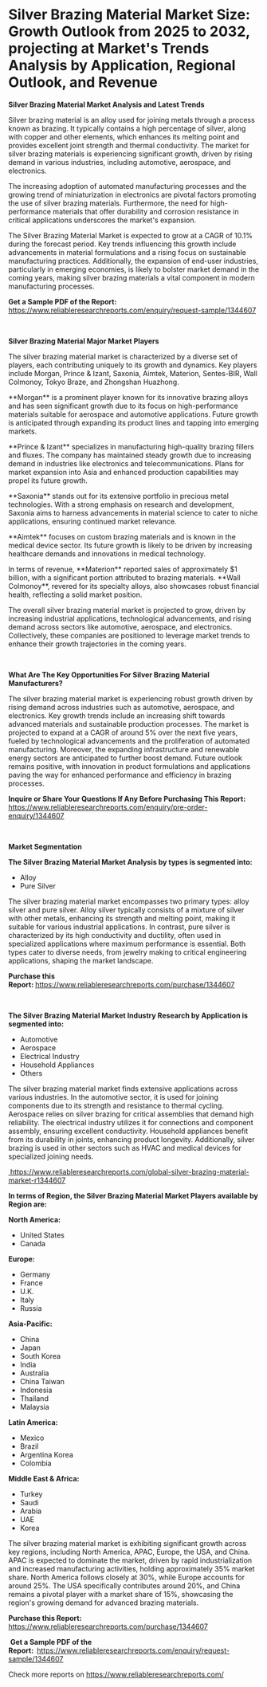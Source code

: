 <p><h1>Silver Brazing Material Market Size: Growth Outlook from 2025 to 2032, projecting at Market's Trends Analysis by Application, Regional Outlook, and Revenue</h1></p><p><strong>Silver Brazing Material Market Analysis and Latest Trends</strong></p>
<p><p>Silver brazing material is an alloy used for joining metals through a process known as brazing. It typically contains a high percentage of silver, along with copper and other elements, which enhances its melting point and provides excellent joint strength and thermal conductivity. The market for silver brazing materials is experiencing significant growth, driven by rising demand in various industries, including automotive, aerospace, and electronics. </p><p>The increasing adoption of automated manufacturing processes and the growing trend of miniaturization in electronics are pivotal factors promoting the use of silver brazing materials. Furthermore, the need for high-performance materials that offer durability and corrosion resistance in critical applications underscores the market's expansion. </p><p>The Silver Brazing Material Market is expected to grow at a CAGR of 10.1% during the forecast period. Key trends influencing this growth include advancements in material formulations and a rising focus on sustainable manufacturing practices. Additionally, the expansion of end-user industries, particularly in emerging economies, is likely to bolster market demand in the coming years, making silver brazing materials a vital component in modern manufacturing processes.</p></p>
<p><strong>Get a Sample PDF of the Report:&nbsp;</strong> <a href="https://www.reliableresearchreports.com/enquiry/request-sample/1344607?utm_campaign=2487&utm_medium=2&utm_source=Github&utm_content=ia&utm_term=24032025&utm_id=silver-brazing-material">https://www.reliableresearchreports.com/enquiry/request-sample/1344607</a></p>
<p>&nbsp;</p>
<p><strong>Silver Brazing Material Major Market Players</strong></p>
<p><p>The silver brazing material market is characterized by a diverse set of players, each contributing uniquely to its growth and dynamics. Key players include Morgan, Prince & Izant, Saxonia, Aimtek, Materion, Sentes-BIR, Wall Colmonoy, Tokyo Braze, and Zhongshan Huazhong.</p><p>**Morgan** is a prominent player known for its innovative brazing alloys and has seen significant growth due to its focus on high-performance materials suitable for aerospace and automotive applications. Future growth is anticipated through expanding its product lines and tapping into emerging markets.</p><p>**Prince & Izant** specializes in manufacturing high-quality brazing fillers and fluxes. The company has maintained steady growth due to increasing demand in industries like electronics and telecommunications. Plans for market expansion into Asia and enhanced production capabilities may propel its future growth.</p><p>**Saxonia** stands out for its extensive portfolio in precious metal technologies. With a strong emphasis on research and development, Saxonia aims to harness advancements in material science to cater to niche applications, ensuring continued market relevance.</p><p>**Aimtek** focuses on custom brazing materials and is known in the medical device sector. Its future growth is likely to be driven by increasing healthcare demands and innovations in medical technology.</p><p>In terms of revenue, **Materion** reported sales of approximately $1 billion, with a significant portion attributed to brazing materials. **Wall Colmonoy**, revered for its specialty alloys, also showcases robust financial health, reflecting a solid market position.</p><p>The overall silver brazing material market is projected to grow, driven by increasing industrial applications, technological advancements, and rising demand across sectors like automotive, aerospace, and electronics. Collectively, these companies are positioned to leverage market trends to enhance their growth trajectories in the coming years.</p></p>
<p>&nbsp;</p>
<p><strong>What Are The Key Opportunities For Silver Brazing Material Manufacturers?</strong></p>
<p><p>The silver brazing material market is experiencing robust growth driven by rising demand across industries such as automotive, aerospace, and electronics. Key growth trends include an increasing shift towards advanced materials and sustainable production processes. The market is projected to expand at a CAGR of around 5% over the next five years, fueled by technological advancements and the proliferation of automated manufacturing. Moreover, the expanding infrastructure and renewable energy sectors are anticipated to further boost demand. Future outlook remains positive, with innovation in product formulations and applications paving the way for enhanced performance and efficiency in brazing processes.</p></p>
<p><strong>Inquire or Share Your Questions If Any Before Purchasing This Report:</strong> <a href="https://www.reliableresearchreports.com/enquiry/pre-order-enquiry/1344607?utm_campaign=2487&utm_medium=2&utm_source=Github&utm_content=ia&utm_term=24032025&utm_id=silver-brazing-material">https://www.reliableresearchreports.com/enquiry/pre-order-enquiry/1344607</a></p>
<p>&nbsp;</p>
<p><strong>Market Segmentation</strong></p>
<p><strong>The Silver Brazing Material Market Analysis by types is segmented into:</strong></p>
<p><ul><li>Alloy</li><li>Pure Silver</li></ul></p>
<p><p>The silver brazing material market encompasses two primary types: alloy silver and pure silver. Alloy silver typically consists of a mixture of silver with other metals, enhancing its strength and melting point, making it suitable for various industrial applications. In contrast, pure silver is characterized by its high conductivity and ductility, often used in specialized applications where maximum performance is essential. Both types cater to diverse needs, from jewelry making to critical engineering applications, shaping the market landscape.</p></p>
<p><strong>Purchase this Report:&nbsp;</strong><a href="https://www.reliableresearchreports.com/purchase/1344607?utm_campaign=2487&utm_medium=2&utm_source=Github&utm_content=ia&utm_term=24032025&utm_id=silver-brazing-material">https://www.reliableresearchreports.com/purchase/1344607</a></p>
<p>&nbsp;</p>
<p><strong>The Silver Brazing Material Market Industry Research by Application is segmented into:</strong></p>
<p><ul><li>Automotive</li><li>Aerospace</li><li>Electrical Industry</li><li>Household Appliances</li><li>Others</li></ul></p>
<p><p>The silver brazing material market finds extensive applications across various industries. In the automotive sector, it is used for joining components due to its strength and resistance to thermal cycling. Aerospace relies on silver brazing for critical assemblies that demand high reliability. The electrical industry utilizes it for connections and component assembly, ensuring excellent conductivity. Household appliances benefit from its durability in joints, enhancing product longevity. Additionally, silver brazing is used in other sectors such as HVAC and medical devices for specialized joining needs.</p></p>
<p><a href="https://www.reliableresearchreports.com/global-silver-brazing-material-market-r1344607?utm_campaign=2487&utm_medium=2&utm_source=Github&utm_content=ia&utm_term=24032025&utm_id=silver-brazing-material">&nbsp;https://www.reliableresearchreports.com/global-silver-brazing-material-market-r1344607</a></p>
<p><strong>In terms of Region, the Silver Brazing Material Market Players available by Region are:</strong></p>
<p>
    <p> <strong> North America: </strong>
        <ul>
            <li>United States</li>
            <li>Canada</li>
        </ul>
        </p> 
    <p> <strong> Europe: </strong>
        <ul>
            <li>Germany</li>
            <li>France</li>
            <li>U.K.</li>
            <li>Italy</li>
            <li>Russia</li>
        </ul>
        </p> 
    <p> <strong> Asia-Pacific: </strong>
        <ul>
            <li>China</li>
            <li>Japan</li>
            <li>South Korea</li>
            <li>India</li>
            <li>Australia</li>
            <li>China Taiwan</li>
            <li>Indonesia</li>
            <li>Thailand</li>
            <li>Malaysia</li>
        </ul>
        </p> 
    <p> <strong> Latin America: </strong>
        <ul>
            <li>Mexico</li>
            <li>Brazil</li>
            <li>Argentina Korea</li>
            <li>Colombia</li>
        </ul>
        </p> 
    <p> <strong> Middle East & Africa: </strong>
        <ul>
            <li>Turkey</li>
            <li>Saudi</li>
            <li>Arabia</li>
            <li>UAE</li>
            <li>Korea</li>
        </ul>
    </p>
    </p>
<p><p>The silver brazing material market is exhibiting significant growth across key regions, including North America, APAC, Europe, the USA, and China. APAC is expected to dominate the market, driven by rapid industrialization and increased manufacturing activities, holding approximately 35% market share. North America follows closely at 30%, while Europe accounts for around 25%. The USA specifically contributes around 20%, and China remains a pivotal player with a market share of 15%, showcasing the region's growing demand for advanced brazing materials.</p></p>
<p><strong>Purchase this Report: </strong><a href="https://www.reliableresearchreports.com/purchase/1344607?utm_campaign=2487&utm_medium=2&utm_source=Github&utm_content=ia&utm_term=24032025&utm_id=silver-brazing-material">https://www.reliableresearchreports.com/purchase/1344607</a></p>
<p>&nbsp;<strong>Get a Sample PDF of the Report:&nbsp;&nbsp;</strong><a href="https://www.reliableresearchreports.com/enquiry/request-sample/1344607?utm_campaign=2487&utm_medium=2&utm_source=Github&utm_content=ia&utm_term=24032025&utm_id=silver-brazing-material">https://www.reliableresearchreports.com/enquiry/request-sample/1344607</a></p>
<p><strong></strong></p>
<p>Check more reports on <a href="https://www.reliableresearchreports.com/?utm_campaign=2487&utm_medium=2&utm_source=Github&utm_content=ia&utm_term=24032025&utm_id=silver-brazing-material">https://www.reliableresearchreports.com/</a></p>